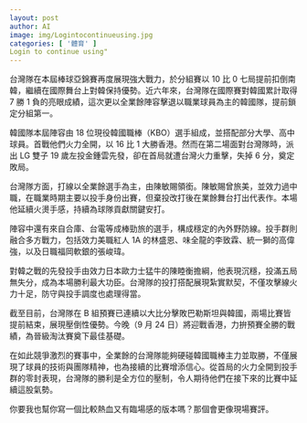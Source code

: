 ```yaml
---
layout: post
author: AI
image: img/Logintocontinueusing.jpg
categories: [ '體育' ]
Login to continue using"
---
```

台灣隊在本屆棒球亞錦賽再度展現強大戰力，於分組賽以 10 比 0 七局提前扣倒南韓，繼續在國際舞台上對韓保持優勢。近六年來，台灣隊在國際賽對韓國累計取得 7 勝 1 負的亮眼成績，這次更以全業餘陣容擊退以職業球員為主的韓國隊，提前鎖定分組第一。  

韓國隊本屆陣容由 18 位現役韓國職棒（KBO）選手組成，並搭配部分大學、高中球員。首戰他們火力全開，以 16 比 1 大勝香港。然而在第二場面對台灣隊時，派出 LG 雙子 19 歲左投金鍾雲先發，卻在首局就遭台灣火力重擊，失掉 6 分，奠定敗局。  

台灣隊方面，打線以全業餘選手為主，由陳敏賜領銜。陳敏賜曾旅美，並效力過中職，在職業時期主要以投手身份出賽，但棄投改打後在業餘舞台打出代表作。本場他延續火燙手感，持續為球隊貢獻關鍵安打。  

陣容中還有來自合庫、台電等成棒勁旅的選手，構成穩定的內外野防線。投手群則融合多方戰力，包括效力美職紅人 1A 的林盛恩、味全龍的李致霖、統一獅的高偉強，以及日職福岡軟銀的張峻瑋。  

對韓之戰的先發投手由效力日本歐力士猛牛的陳睦衡擔綱，他表現沉穩，投滿五局無失分，成為本場勝利最大功臣。台灣隊的投打搭配展現紮實默契，不僅攻擊線火力十足，防守與投手調度也處理得當。  

截至目前，台灣隊在 B 組預賽已連續以大比分擊敗巴勒斯坦與韓國，兩場比賽皆提前結束，展現壓倒性優勢。今晚（9 月 24 日）將迎戰香港，力拚預賽全勝的戰績，為晉級淘汰賽奠下最佳基礎。  

在如此競爭激烈的賽事中，全業餘的台灣隊能夠硬碰韓國職棒主力並取勝，不僅展現了球員的技術與團隊精神，也為接續的比賽增添信心。從首局的火力全開到投手群的零封表現，台灣隊的勝利是全方位的壓制，令人期待他們在接下來的比賽中延續這股氣勢。  

你要我也幫你寫一個比較熱血又有臨場感的版本嗎？那個會更像現場賽評。